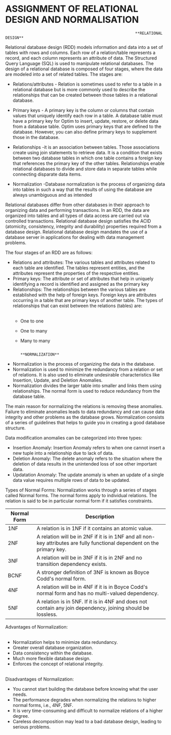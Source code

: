 # ASSIGNMENT OF RELATIONAL DESIGN AND NORMALISATION

                                                             **RELATIONAL DESIGN**
Relational database design (RDD) models information and data into a set of tables with rows and columns. Each row of a relation/table represents a record, and each column represents an attribute of data. The Structured Query Language (SQL) is used to manipulate relational databases. The design of a relational database is composed of four stages, where the data are modeled into a set of related tables. The stages are:

* Relations/attributes - Relation is sometimes used to refer to a table in a relational database but is more commonly used to describe the relationships that can be created between those tables in a relational database.

* Primary keys - A primary key is the column or columns that contain values that uniquely identify each row in a table. A database table must have a primary key for Optim to insert, update, restore, or delete data from a database table. Optim uses primary keys that are defined to the database. However, you can also define primary keys to supplement those in the database.

 * Relationships -it is an association between tables. Those associations create using join statements to retrieve data. It is a condition that exists between two database tables in which one table contains a foreign key that references the primary key of the other tables. Relationships enable relational databases to divide and store data in separate tables while connecting disparate data items.

* Normalization -Database normalization is the process of organizing data into tables in such a way that the results of using the database are always unambiguous and as intended
  
Relational databases differ from other databases in their approach to organizing data and performing transactions. In an RDD, the data are organized into tables and all types of data access are carried out via controlled transactions. Relational database design satisfies the ACID (atomicity, consistency, integrity and durability) properties required from a database design. Relational database design mandates the use of a database server in applications for dealing with data management problems.

The four stages of an RDD are as follows:

* Relations and attributes: The various tables and attributes related to each table are identified. The tables represent entities, and the attributes represent the properties of the respective entities.
* Primary keys: The attribute or set of attributes that help in uniquely identifying a record is identified and assigned as the primary key
* Relationships: The relationships between the various tables are established with the help of foreign keys. Foreign keys are attributes occurring in a table that are primary keys of another table. The types of relationships that can exist between the relations (tables) are:<br><br>
  * One to one<br>
   * One to many<br>
    * Many to many
 
                                                            **NORMALIZATION**
 
*  Normalization is the process of organizing the data in the database.
*  Normalization is used to minimize the redundancy from a relation or set of relations. It is also used to eliminate undesirable characteristics like Insertion, Update, and Deletion Anomalies.
*  Normalization divides the larger table into smaller and links them using relationships.
The normal form is used to reduce redundancy from the database table.


The main reason for normalizing the relations is removing these anomalies. Failure to eliminate anomalies leads to data redundancy and can cause data integrity and other problems as the database grows. Normalization consists of a series of guidelines that helps to guide you in creating a good database structure.

Data modification anomalies can be categorized into three types:

  * Insertion Anomaly: Insertion Anomaly refers to when one cannot insert a new tuple into a relationship due to lack of data.<br>
   * Deletion Anomaly: The delete anomaly refers to the situation where the deletion of data results in the unintended loss of soe other important data.<br>
* Updatation Anomaly: The update anomaly is when an update of a single data value requires multiple rows of data to be updated.<br>

Types of Normal Forms:
Normalization works through a series of stages called Normal forms. The normal forms apply to individual relations. The relation is said to be in particular normal form if it satisfies constraints.

|Normal Form	|Description|
|-------------|-----------|
|1NF | 	A relation is in 1NF if it contains an atomic value.|
|2NF |	A relation will be in 2NF if it is in 1NF and all non-key attributes are fully functional dependent on the primary key.|
|3NF|	A relation will be in 3NF if it is in 2NF and no transition dependency exists.|
|BCNF|	A stronger definition of 3NF is known as Boyce Codd's normal form.|
|4NF|	A relation will be in 4NF if it is in Boyce Codd's normal form and has no multi-valued dependency.|
|5NF|	A relation is in 5NF. If it is in 4NF and does not contain any join dependency, joining should be lossless.|

Advantages of Normalization:<br><br>
 * Normalization helps to minimize data redundancy.<br>
 * Greater overall database organization.
  * Data consistency within the database.
  * Much more flexible database design.
*  Enforces the concept of relational integrity.<br><br>

Disadvantages of Normalization:<br>
* You cannot start building the database before knowing what the user needs.
 * The performance degrades when normalizing the relations to higher normal forms, i.e., 4NF, 5NF.
 * It is very time-consuming and difficult to normalize relations of a higher degree.
 * Careless decomposition may lead to a bad database design, leading to serious problems.



      


